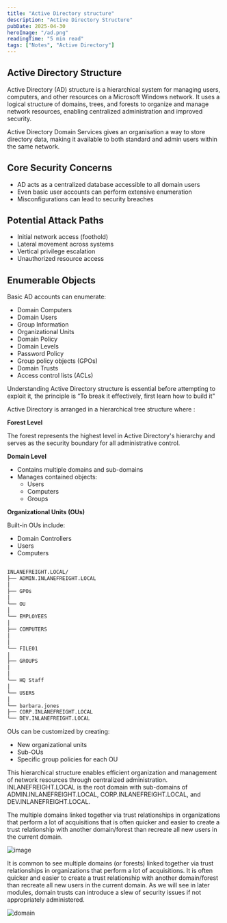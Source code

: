 ```yaml
---
title: "Active Directory structure"
description: "Active Directory Structure"
pubDate: 2025-04-30
heroImage: "/ad.png"
readingTime: "5 min read"
tags: ["Notes", "Active Directory"]
---
```


## Active Directory Structure

Active Directory (AD) structure is a hierarchical system for managing users, computers, and other resources on a Microsoft Windows network. It uses a logical structure of domains, trees, and forests to organize and manage network resources, enabling centralized administration and improved security.

Active Directory Domain Services gives an organisation a way to store directory data, making it available to both standard and admin users within the same network.

## Core Security Concerns

- AD acts as a centralized database accessible to all domain users
- Even basic user accounts can perform extensive enumeration
- Misconfigurations can lead to security breaches

## Potential Attack Paths

- Initial network access (foothold)
- Lateral movement across systems
- Vertical privilege escalation
- Unauthorized resource access

## Enumerable Objects

Basic AD accounts can enumerate:

- Domain Computers
- Domain Users
- Group Information
- Organizational Units
- Domain Policy
- Domain Levels
- Password Policy
- Group policy objects (GPOs)
- Domain Trusts
- Access control lists (ACLs)

Understanding Active Directory structure is essential before attempting to exploit it, the principle is “To break it effectively, first learn how to build it"

Active Directory is arranged in a hierarchical tree structure where :

**Forest Level**

The forest represents the highest level in Active Directory's hierarchy and serves as the security boundary for all administrative control.

**Domain Level**

- Contains multiple domains and sub-domains
- Manages contained objects:
    - Users
    - Computers
    - Groups

**Organizational Units (OUs)**

Built-in OUs include:

- Domain Controllers
- Users
- Computers

```bash
																																												Active Directory Structure
INLANEFREIGHT.LOCAL/
├── ADMIN.INLANEFREIGHT.LOCAL
│
├── GPOs
│
└── OU
│
└── EMPLOYEES
│
├── COMPUTERS
│
│
└── FILE01
│
├── GROUPS
│
│
└── HQ Staff
│
└── USERS
│
└── barbara.jones
├── CORP.INLANEFREIGHT.LOCAL
└── DEV.INLANEFREIGHT.LOCAL
```

OUs can be customized by creating:

- New organizational units
- Sub-OUs
- Specific group policies for each OU

This hierarchical structure enables efficient organization and management of network resources through centralized administration. INLANEFREIGHT.LOCAL is the root domain with sub-domains of ADMIN.INLANEFREIGHT.LOCAL, CORP.INLANEFREIGHT.LOCAL, and DEV.INLANEFREIGHT.LOCAL.

The multiple domains linked together via trust relationships in organizations that perform a lot of acquisitions that is often quicker and easier to create a trust relationship with another domain/forest than recreate all new users in the current domain.

![image](/images/Active-Directory-Structure.webp)

It is common to see multiple domains (or forests) linked together via trust relationships in organizations that perform a lot of acquisitions. It is often quicker and easier to create a trust relationship with another domain/forest than recreate all new users in the current domain. As we will see in later modules, domain trusts can introduce a slew of security issues if not appropriately administered.

![domain](/images/domain.png)